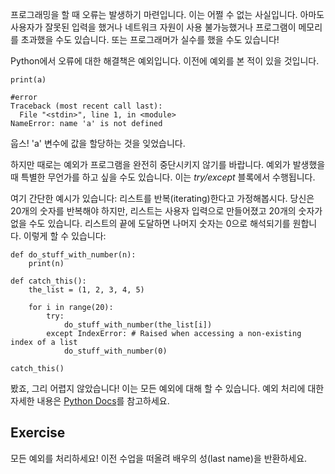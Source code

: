 프로그래밍을 할 때 오류는 발생하기 마련입니다. 이는 어쩔 수 없는 사실입니다. 아마도 사용자가 잘못된 입력을 했거나 네트워크 자원이 사용 불가능했거나 프로그램이 메모리를 초과했을 수도 있습니다. 또는 프로그래머가 실수를 했을 수도 있습니다!

Python에서 오류에 대한 해결책은 예외입니다. 이전에 예외를 본 적이 있을 것입니다.

    print(a)
    
    #error
    Traceback (most recent call last):
      File "<stdin>", line 1, in <module>
    NameError: name 'a' is not defined

웁스! 'a' 변수에 값을 할당하는 것을 잊었습니다.

하지만 때로는 예외가 프로그램을 완전히 중단시키지 않기를 바랍니다. 예외가 발생했을 때 특별한 무언가를 하고 싶을 수도 있습니다. 이는 *try/except* 블록에서 수행됩니다.

여기 간단한 예시가 있습니다: 리스트를 반복(iterating)한다고 가정해봅시다. 당신은 20개의 숫자를 반복해야 하지만, 리스트는 사용자 입력으로 만들어졌고 20개의 숫자가 없을 수도 있습니다. 리스트의 끝에 도달하면 나머지 숫자는 0으로 해석되기를 원합니다. 이렇게 할 수 있습니다:

    def do_stuff_with_number(n):
        print(n)
    
    def catch_this():
        the_list = (1, 2, 3, 4, 5)
    
        for i in range(20):
            try:
                do_stuff_with_number(the_list[i])
            except IndexError: # Raised when accessing a non-existing index of a list
                do_stuff_with_number(0)
    
    catch_this()

봤죠, 그리 어렵지 않았습니다! 이는 모든 예외에 대해 할 수 있습니다. 예외 처리에 대한 자세한 내용은 [Python Docs](http://docs.python.org/tutorial/errors.html#handling-exceptions)를 참고하세요.

Exercise
--------

모든 예외를 처리하세요! 이전 수업을 떠올려 배우의 성(last name)을 반환하세요.